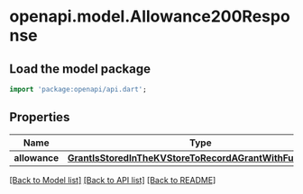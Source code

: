 # openapi.model.Allowance200Response

## Load the model package
```dart
import 'package:openapi/api.dart';
```

## Properties
Name | Type | Description | Notes
------------ | ------------- | ------------- | -------------
**allowance** | [**GrantIsStoredInTheKVStoreToRecordAGrantWithFullContext**](GrantIsStoredInTheKVStoreToRecordAGrantWithFullContext.md) |  | [optional] 

[[Back to Model list]](../README.md#documentation-for-models) [[Back to API list]](../README.md#documentation-for-api-endpoints) [[Back to README]](../README.md)


